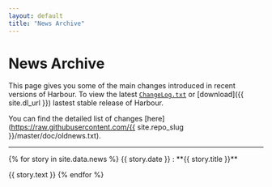 ```yaml
---
layout: default
title: "News Archive"
---
```

# News Archive

This page gives you some of the main changes introduced in recent versions of
Harbour. To view the latest [`ChangeLog.txt`](changelog.html) or
[download]({{ site.dl_url }}) lastest stable release of Harbour.

You can find the detailed list of changes
[here](https://raw.githubusercontent.com/{{ site.repo_slug }}/master/doc/oldnews.txt).

---

<div markdown="1" class="news news-full">
{% for story in site.data.news %}
  {{ story.date }}
  : **{{ story.title }}**<br>
    <p>{{ story.text }}
{% endfor %}
</div>
